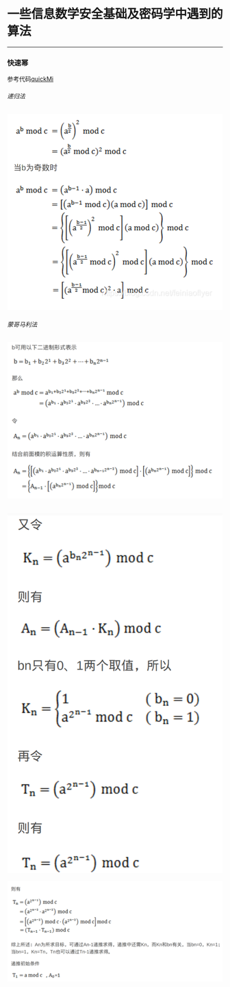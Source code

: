 # 一些信息数学安全基础及密码学中遇到的算法

****

### 快速幂

参考代码[quickMi](./src/quickMi.cpp)

###### 递归法

![image-20230420154724455](./images/image-20230420154724455.png)



###### 蒙哥马利法

######  ![image-20230420155154829](./images/image-20230420155154829.png)

![image-20230420155219942](./images/image-20230420155219942.png)

![image-20230420155308261](./images/image-20230420155308261.png)
